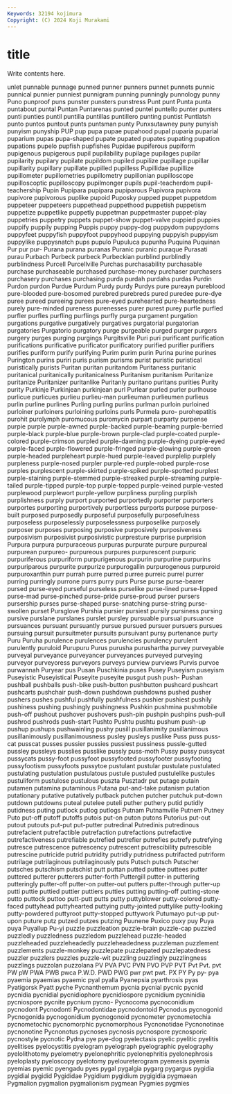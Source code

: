```yaml
---
Keywords: 32194 kojimura
Copyright: (C) 2024 Koji Murakami
---
```


# title

Write contents here.



unlet punnable punnage punned punner punners
punnet punnets punnic punnical punnier punniest punnigram punning punningly punnology
punny Puno punproof puns punster punsters punstress Punt punt Punta
punta puntabout puntal Puntan Puntarenas punted puntel puntello punter punters
punti punties puntil puntilla puntillas puntillero punting puntist Puntlatsh punto
puntos puntout punts puntsman punty Punxsutawney puny punyish punyism punyship
PUP pup pupa pupae pupahood pupal puparia puparial puparium pupas
pupa-shaped pupate pupated pupates pupating pupation pupations pupelo pupfish pupfishes
Pupidae pupiferous pupiform pupigenous pupigerous pupil pupilability pupilage pupilages pupilar
pupilarity pupilary pupilate pupildom pupiled pupilize pupillage pupillar pupillarity pupillary
pupillate pupilled pupilless Pupillidae pupillize pupillometer pupillometries pupillometry pupillonian pupilloscope
pupilloscoptic pupilloscopy pupilmonger pupils pupil-teacherdom pupil-teachership Pupin Pupipara pupipara pupiparous
Pupivora pupivora pupivore pupivorous puplike pupoid Puposky pupped puppet puppetdom
puppeteer puppeteers puppethead puppethood puppetish puppetism puppetize puppetlike puppetly puppetman
puppetmaster puppet-play puppetries puppetry puppets puppet-show puppet-valve puppied puppies puppify
puppily pupping Puppis puppy puppy-dog puppydom puppydoms puppyfeet puppyfish puppyfoot
puppyhood puppying puppyish puppyism puppylike puppysnatch pups pupulo Pupuluca pupunha
Puquina Puquinan Pur pur pur- Purana purana puranas Puranic puranic
puraque Purasati purau Purbach Purbeck purbeck Purbeckian purblind purblindly purblindness
Purcell Purcellville Purchas purchasability purchasable purchase purchaseable purchased purchase-money purchaser
purchasers purchasery purchases purchasing purda purdah purdahs purdas Purdin Purdon
purdon Purdue Purdum Purdy purdy Purdys pure pureayn pureblood pure-blooded
pure-bosomed purebred purebreds pured puredee pure-dye puree pureed pureeing purees
pure-eyed purehearted pure-heartedness purely pure-minded pureness purenesses purer purest purey
purfle purfled purfler purfles purfling purflings purfly purga purgament purgation
purgations purgative purgatively purgatives purgatorial purgatorian purgatories Purgatorio purgatory purge
purgeable purged purger purgers purgery purges purging purgings Purgitsville Puri
puri purificant purification purifications purificative purificator purificatory purified purifier purifiers
purifies puriform purify purifying Purim purim purin Purina purine purines
Purington purins puriri puris purism purisms purist puristic puristical puristically
purists Puritan puritan puritandom Puritaness puritanic puritanical puritanically puritanicalness Puritanism
puritanism Puritanize puritanize Puritanizer puritanlike Puritanly puritano puritans purities Purity
purity Purkinje Purkinjean purkinjean purl Purlear purled purler purlhouse purlicue
purlicues purlieu purlieu-man purlieuman purlieumen purlieus purlin purline purlines Purling
purling purlins purlman purloin purloined purloiner purloiners purloining purloins purls
Purmela puro- purohepatitis purohit purolymph puromucous puromycin purpart purparty purpense
purpie purple purple-awned purple-backed purple-beaming purple-berried purple-black purple-blue purple-brown purple-clad
purple-coated purple-colored purple-crimson purpled purple-dawning purple-dyeing purple-eyed purple-faced purple-flowered purple-fringed
purple-glowing purple-green purple-headed purpleheart purple-hued purple-leaved purplelip purplely purpleness purple-nosed
purpler purple-red purple-robed purple-rose purples purplescent purple-skirted purple-spiked purple-spotted purplest
purple-staining purple-stemmed purple-streaked purple-streaming purple-tailed purple-tipped purple-top purple-topped purple-veined purple-vested
purplewood purplewort purple-yellow purpliness purpling purplish purplishness purply purport purported
purportedly purporter purporters purportes purporting purportively purportless purports purpose purpose-built
purposed purposedly purposeful purposefully purposefulness purposeless purposelessly purposelessness purposelike purposely
purposer purposes purposing purposive purposively purposiveness purposivism purposivist purposivistic purpresture
purprise purprision Purpura purpura purpuraceous purpuras purpurate purpure purpureal purpurean
purpureo- purpureous purpures purpurescent purpuric purpuriferous purpuriform purpurigenous purpurin purpurine
purpurins purpuriparous purpurite purpurize purpurogallin purpurogenous purpuroid purpuroxanthin purr purrah
purre purred purree purreic purrel purrer purring purringly purrone purrs
purry purs Purse purse purse-bearer pursed purse-eyed purseful purseless purselike
purse-lined purse-lipped purse-mad purse-pinched purse-pride purse-proud purser pursers pursership purses
purse-shaped purse-snatching purse-string purse-swollen purset Pursglove Purshia pursier pursiest pursily
pursiness pursing pursive purslane purslanes purslet pursley pursuable pursual pursuance
pursuances pursuant pursuantly pursue pursued pursuer pursuers pursues pursuing pursuit
pursuitmeter pursuits pursuivant pursy purtenance purty Puru Puruha purulence purulences
purulencies purulency purulent purulently puruloid Purupuru Purus purusha purushartha purvey
purveyable purveyal purveyance purveyancer purveyances purveyed purveying purveyor purveyoress purveyors
purveys purview purviews Purvis purvoe purwannah Puryear pus Pusan Puschkinia
puses Pusey Puseyism puseyism Puseyistic Puseyistical Puseyite puseyite pusgut push
push- Pushan pushball pushballs push-bike push-button pushbutton pushcard pushcart pushcarts
pushchair push-down pushdown pushdowns pushed pusher pushers pushes pushful pushfully
pushfulness pushier pushiest pushily pushiness pushing pushingly pushingness Pushkin pushmina
pushmobile push-off pushout pushover pushovers push-pin pushpin pushpins push-pull pushrod
pushrods push-start Pushto Pushtu pushtu pushum push-up pushup pushups pushwainling
pushy pusill pusillanimity pusillanimous pusillanimously pusillanimousness pusley pusleys puslike Puss
puss puss-cat pusscat pusses pussier pussies pussiest pussiness pussle-gutted pussley
pussleys pusslies pusslike pussly puss-moth Pussy pussy pussycat pussycats pussy-foot
pussyfoot pussyfooted pussyfooter pussyfooting pussyfootism pussyfoots pussytoe pustulant pustular pustulate
pustulated pustulating pustulation pustulatous pustule pustuled pustulelike pustules pustuliform pustulose
pustulous puszta Pusztadr put putage putain putamen putamina putaminous Putana
put-and-take putanism putation putationary putative putatively putback putchen putcher putchuk
put-down putdown putdowns puteal putelee puteli puther puthery putid putidly
putidness puting putlock putlog putlogs Putnam Putnamville Putnem Putney Puto
put-off putoff putoffs putois put-on puton putons Putorius put-out putout
putouts put-put put-putter putredinal Putredinis putredinous putrefacient putrefactible putrefaction putrefactions
putrefactive putrefactiveness putrefiable putrefied putrefier putrefies putrefy putrefying putresce putrescence
putrescency putrescent putrescibility putrescible putrescine putricide putrid putridity putridly putridness
putrifacted putriform putrilage putrilaginous putrilaginously puts Putsch putsch Putscher putsches
putschism putschist putt puttan putted puttee puttees putter puttered putterer
putterers putter-forth Puttergill putter-in puttering putteringly putter-off putter-on putter-out putters
putter-through putter-up putti puttie puttied puttier puttiers putties putting putting-off
putting-stone putto puttock puttoo putt-putt putts putty puttyblower putty-colored putty-faced
puttyhead puttyhearted puttying putty-jointed puttylike putty-looking putty-powdered puttyroot putty-stopped puttywork
Putumayo put-up put-upon puture putz putzed putzes putzing Puunene Puxico
puxy puy Puya puya Puyallup Pu-yi puzzle puzzleation puzzle-brain puzzle-cap
puzzled puzzledly puzzledness puzzledom puzzlehead puzzle-headed puzzleheaded puzzleheadedly puzzleheadedness puzzleman
puzzlement puzzlements puzzle-monkey puzzlepate puzzlepated puzzlepatedness puzzler puzzlers puzzles puzzle-wit
puzzling puzzlingly puzzlingness puzzlings puzzolan puzzolana PV PVA PVC PVN
PVO PVP PVT Pvt Pvt. pvt PW pW PWA PWB
pwca P.W.D. PWD PWG pwr pwt pwt. PX PY Py
py- pya pyaemia pyaemias pyaemic pyal pyalla Pyanepsia pyarthrosis pyas
Pyatigorsk Pyatt pyche Pycnanthemum pycnia pycnial pycnic pycnid pycnidia pycnidial
pycnidiophore pycnidiospore pycnidium pycninidia pycniospore pycnite pycnium pycno- Pycnocoma pycnoconidium
pycnodont Pycnodonti Pycnodontidae pycnodontoid Pycnodus pycnogonid Pycnogonida pycnogonidium pycnogonoid pycnometer
pycnometochia pycnometochic pycnomorphic pycnomorphous Pycnonotidae Pycnonotinae pycnonotine Pycnonotus pycnoses pycnosis
pycnospore pycnosporic pycnostyle pycnotic Pydna pye pye-dog pyelectasis pyelic pyelitic
pyelitis pyelitises pyelocystitis pyelogram pyelograph pyelographic pyelography pyelolithotomy pyelometry pyelonephritic
pyelonephritis pyelonephrosis pyeloplasty pyeloscopy pyelotomy pyeloureterogram pyemesis pyemia pyemias pyemic
pyengadu pyes pygal pygalgia pygarg pygargus pygidia pygidial pygidid Pygididae
Pygidium pygidium pygigidia pygmaean Pygmalion pygmalion pygmalionism pygmean Pygmies pygmies
